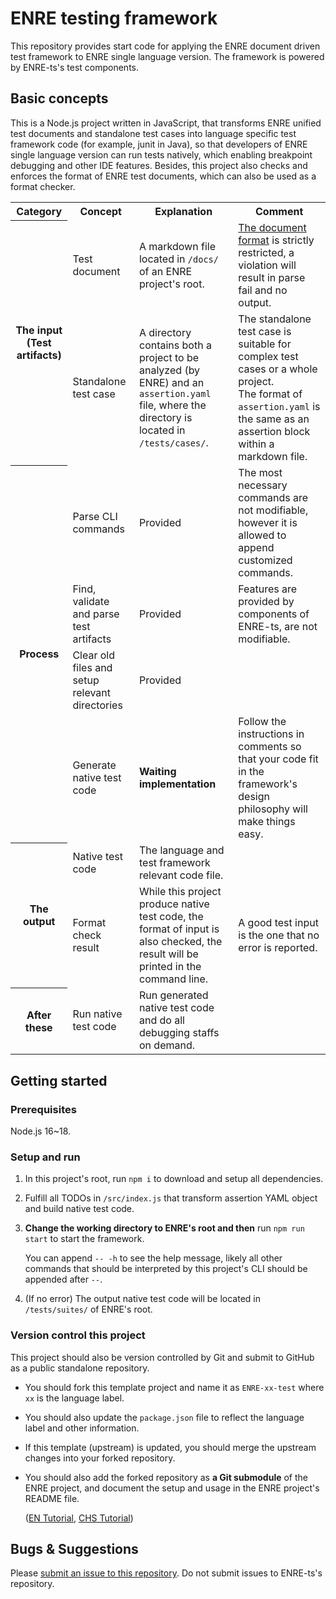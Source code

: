# ENRE testing framework

This repository provides start code for applying the ENRE document driven test framework to ENRE single language
version. The framework is powered by ENRE-ts's test components.

## Basic concepts

This is a Node.js project written in JavaScript, that transforms ENRE unified test documents and standalone test cases
into language specific test framework code (for example, junit in Java), so that developers of ENRE single language
version can run tests natively, which enabling breakpoint debugging and other IDE features. Besides, this project also
checks and enforces the format of ENRE test documents, which can also be used as a format checker.

<table>
    <tr>
        <th>Category</th>
        <th>Concept</th>
        <th>Explanation</th>
        <th>Comment</th>
    </tr>
    <tr>
        <th rowspan="2">The input (Test artifacts)</th>
        <td>Test document</td>
        <td>A markdown file located in <code>/docs/</code> of an ENRE project's root.</td>
        <td><a href="https://github.com/xjtu-enre/ENRE-workflow/blob/main/AssertionFormat_CHS.md">The document format</a> is strictly restricted, a violation will result in parse fail and no output.</td>
    </tr>
    <tr>
        <td>Standalone test case</td>
        <td>A directory contains both a project to be analyzed (by ENRE) and an <code>assertion.yaml</code> file, where the directory is located in <code>/tests/cases/</code>.</td>
        <td>The standalone test case is suitable for complex test cases or a whole project.<br/>The format of <code>assertion.yaml</code> is the same as an assertion block within a markdown file.</td>
    </tr>
    <tr>
        <th rowspan="4">Process</th>
        <td>Parse CLI commands</td>
        <td>Provided</td>
        <td>The most necessary commands are not modifiable, however it is allowed to append customized commands.</td>
    </tr>
    <tr>
        <td>Find, validate and parse test artifacts</td>
        <td>Provided</td>
        <td>Features are provided by components of ENRE-ts, are not modifiable.</td>
    </tr>
    <tr>
        <td>Clear old files and setup relevant directories</td>
        <td>Provided</td>
        <td></td>
    </tr>
    <tr>
        <td>Generate native test code</td>
        <td><b>Waiting implementation</b></td>
        <td>Follow the instructions in comments so that your code fit in the framework's design philosophy will make things easy.</td>
    </tr>
    <tr>
        <th rowspan="2">The output</th>
        <td>Native test code</td>
        <td>The language and test framework relevant code file.</td>
        <td></td>
    </tr>
    <tr>
        <td>Format check result</td>
        <td>While this project produce native test code, the format of input is also checked, the result will be printed in the command line.</td>
        <td>A good test input is the one that no error is reported.</td>
    </tr>
    <tr>
        <th>After these</th>
        <td>Run native test code</td>
        <td>Run generated native test code and do all debugging staffs on demand.</td>
        <td></td>
    </tr>
</table>

## Getting started

### Prerequisites

Node.js 16~18.

### Setup and run

1. In this project's root, run `npm i` to download and setup all dependencies.

2. Fulfill all TODOs in `/src/index.js` that transform assertion YAML object and build native test code.

3. **Change the working directory to ENRE's root and then** run `npm run start` to start the framework.

   You can append `-- -h` to see the help message, likely all other commands that should be interpreted by this
   project's CLI should be appended after `--`.

4. (If no error) The output native test code will be located in `/tests/suites/` of ENRE's root.

### Version control this project

This project should also be version controlled by Git and submit to GitHub as a public standalone repository.

* You should fork this template project and name it as `ENRE-xx-test` where `xx` is the language label.
* You should also update the `package.json` file to reflect the language label and other information.
* If this template (upstream) is updated, you should merge the upstream changes into your forked repository.
* You should also add the forked repository as **a Git submodule** of the ENRE project, and document the setup and usage
  in the ENRE project's README file.

  ([EN Tutorial](https://gist.github.com/gitaarik/8735255), [CHS Tutorial](https://zhuanlan.zhihu.com/p/87053283))

## Bugs & Suggestions

Please [submit an issue to this repository](https://github.com/xjtu-enre/ENRE-test/issues/new). Do not submit issues to
ENRE-ts's repository.
